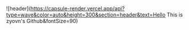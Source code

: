 ![header](https://capsule-render.vercel.app/api?type=wave&color=auto&height=300&section=header&text=Hello This is zyovn's Github&fontSize=90)

